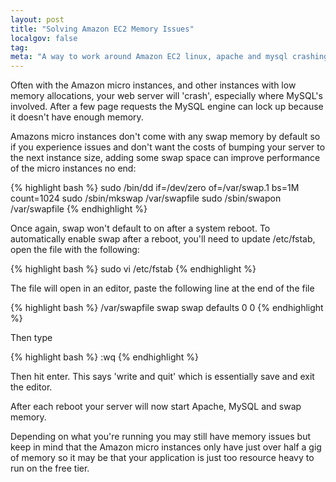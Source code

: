 ```yaml
---
layout: post
title: "Solving Amazon EC2 Memory Issues"
localgov: false
tag:
meta: "A way to work around Amazon EC2 linux, apache and mysql crashing due to insufficient memory"
---
```


Often with the Amazon micro instances, and other instances with low memory allocations, your web server will 'crash', especially where MySQL's involved. After a few page requests the MySQL engine can lock up because it doesn't have enough memory.

Amazons micro instances don't come with any swap memory by default so if you experience issues and don't want the costs of bumping your server to the next instance size, adding some swap space can improve performance of the micro instances no end:

{% highlight bash %}
sudo /bin/dd if=/dev/zero of=/var/swap.1 bs=1M count=1024
sudo /sbin/mkswap /var/swapfile
sudo /sbin/swapon /var/swapfile
{% endhighlight %}

Once again, swap won't default to on after a system reboot. To automatically enable swap after a reboot, you'll need to update /etc/fstab, open the file with the following:

{% highlight bash %}
sudo vi /etc/fstab
{% endhighlight %}

The file will open in an editor, paste the following line at the end of the file

{% highlight bash %}
/var/swapfile swap swap defaults 0 0
{% endhighlight %}

Then type

{% highlight bash %}
:wq
{% endhighlight %}

Then hit enter. This says 'write and quit' which is essentially save and exit the editor.

After each reboot your server will now start Apache, MySQL and swap memory.

Depending on what you're running you may still have memory issues but keep in mind that the Amazon micro instances only have just over half a gig of memory so it may be that your application is just too resource heavy to run on the free tier.